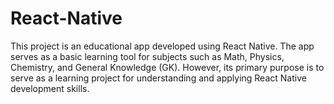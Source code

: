 # React-Native
This project is an educational app developed using React Native. The app serves as a basic learning tool for subjects such as Math, Physics, Chemistry, and General Knowledge (GK). However, its primary purpose is to serve as a learning project for understanding and applying React Native development skills.
